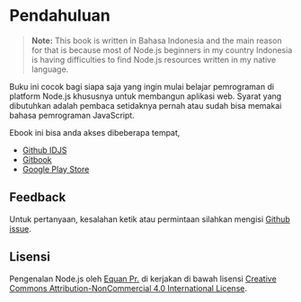 # Pendahuluan

> **Note:** This book is written in Bahasa Indonesia and the main reason for that is because most of Node.js beginners in my country Indonesia is having difficulties to find Node.js resources written in my native language.

Buku ini cocok bagi siapa saja yang ingin mulai belajar pemrograman di platform Node.js khususnya untuk membangun aplikasi web. Syarat yang dibutuhkan adalah pembaca setidaknya pernah atau sudah bisa memakai bahasa pemrograman JavaScript.

Ebook ini bisa anda akses dibeberapa tempat,

* [Github IDJS](https://idjs.github.io/belajar-nodejs)
* [Gitbook](https://app.gitbook.com/@junwatu/s/pengenalan-node-js/)
* [Google Play Store](https://play.google.com/store/books/details?id=pdOfDwAAQBAJ)

## Feedback

Untuk pertanyaan, kesalahan ketik atau permintaan silahkan mengisi [Github issue](https://github.com/idjs/belajar-nodejs/issues).

## Lisensi

Pengenalan Node.js oleh [Equan Pr.](https://sajen.id) di kerjakan di bawah lisensi [Creative Commons Attribution-NonCommercial 4.0 International License](http://creativecommons.org/licenses/by-nc/4.0/).

